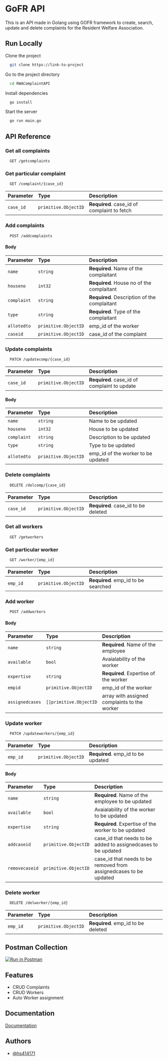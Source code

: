 
# GoFR API

This is an API made in Golang using GOFR framework to create, search, update and delete complaints for the Resident Welfare Association.



## Run Locally

Clone the project

```bash
  git clone https://link-to-project
```

Go to the project directory

```bash
  cd RWAComplaintAPI
```

Install dependencies

```bash
  go install
```

Start the server

```bash
  go run main.go
```



## API Reference

### Get all complaints

```http
  GET /getcomplaints
```


### Get particular complaint

```http
  GET /complaint/{case_id}
```

| Parameter | Type     | Description                       |
| :-------- | :------- | :-------------------------------- |
| `case_id`      | `primitive.ObjectID` | **Required**. case_id of complaint to fetch |

### Add complaints
```http
  POST /addcomplaints
```
#### Body 
| Parameter | Type     | Description                       |
| :-------- | :------- | :-------------------------------- |
| `name`      | `string` | **Required**. Name of the complaitant |
| `houseno`      | `int32` | **Required**. House no of the complaitant |
| `complaint`      | `string` | **Required**. Description of the complaitant |
| `type`      | `string` | **Required**. Type of the complaitant |
| `allotedto`      | `primitive.ObjectID` |  emp_id of the worker |
| `caseid`      | `primitive.ObjectID` |  case_id of the complaint |

### Update complaints
```http
  PATCH /updatecomp/{case_id}
```
| Parameter | Type     | Description                       |
| :-------- | :------- | :-------------------------------- |
| `case_id`      | `primitive.ObjectID` | **Required**. case_id of complaint to update |

#### Body

| Parameter | Type     | Description                       |
| :-------- | :------- | :-------------------------------- |
| `name`      | `string` |  Name to be updated |
| `houseno`      | `int32` |  House to be updated |
| `complaint`      | `string` |  Description to be updated |
| `type`      | `string` |  Type to be updated |
| `allotedto`      | `primitive.ObjectID` |  emp_id of the worker to be updated|

### Delete complaints

```http
  DELETE /delcomp/{case_id}
```
| Parameter | Type     | Description                       |
| :-------- | :------- | :-------------------------------- |
| `case_id`      | `primitive.ObjectID` | **Required**. case_id to be deleted |

### Get all workers
```http
  GET /getworkers
```

### Get particular worker
```http
  GET /worker/{emp_id}
```
| Parameter | Type     | Description                       |
| :-------- | :------- | :-------------------------------- |
| `emp_id`      | `primitive.ObjectID` | **Required**. emp_id to be searched |

### Add worker
```http
  POST /addworkers
```

#### Body 
| Parameter | Type     | Description                       |
| :-------- | :------- | :-------------------------------- |
| `name`      | `string` | **Required**. Name of the employee |
| `available`      | `bool` |  Avaialability of the worker |
| `expertise`      | `string` | **Required**. Expertise of the worker |
| `empid`      | `primitive.ObjectID` |  emp_id of the worker |
| `assignedcases`      | `[]primitive.ObjectID` |  array with assigned complaints to the worker  |

### Update worker

```http
  PATCH /updateworkers/{emp_id}
```
| Parameter | Type     | Description                       |
| :-------- | :------- | :-------------------------------- |
| `emp_id`      | `primitive.ObjectID` | **Required**. emp_id to be updated |

#### Body
| Parameter | Type     | Description                       |
| :-------- | :------- | :-------------------------------- |
| `name`      | `string` | **Required**. Name of the employee to be updated |
| `available`      | `bool` |  Avaialability of the worker to be updated |
| `expertise`      | `string` | **Required**. Expertise of the worker to be updated |
| `addcaseid`      | `primitive.ObjectID` |  case_id that needs to be added to assignedcases to be updated|
| `removecaseid`      | `primitive.ObjectID` |  case_id that needs to be removed from assignedcases to be updated |


### Delete worker

```http
  DELETE /delworker/{emp_id}
```
| Parameter | Type     | Description                       |
| :-------- | :------- | :-------------------------------- |
| `emp_id`      | `primitive.ObjectID` | **Required**. emp_id to be deleted |



## Postman Collection

[![Run in Postman](https://run.pstmn.io/button.svg)](https://app.getpostman.com/run-collection/16926948-24c6a840-4ccb-4a8f-b161-36dcbcc4043b?action=collection%2Ffork&source=rip_markdown&collection-url=entityId%3D16926948-24c6a840-4ccb-4a8f-b161-36dcbcc4043b%26entityType%3Dcollection%26workspaceId%3D95e5319b-d400-4cb2-a57a-dc6ac6349380)
## Features

- CRUD Complaints 
- CRUD Workers
- Auto Worker assignment



## Documentation

[Documentation](https://linktodocumentation)


## Authors

- [@hs414171](https://github.com/hs414171)


